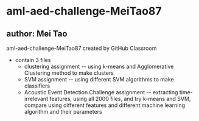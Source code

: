 # aml-aed-challenge-MeiTao87
## author: Mei Tao
aml-aed-challenge-MeiTao87 created by GitHub Classroom
* contain 3 files
  * clustering assignment -- using k-means and Agglomerative Clustering method to make clusters
  * SVM assignment -- using different SVM algorithms to make classifiers
  * Acoustic Event Detection Challenge assignment -- extracting time-irrelevant features, using all 2000 files, and try k-means and SVM, compare using different features and different machine learning algorithm and their parameters
